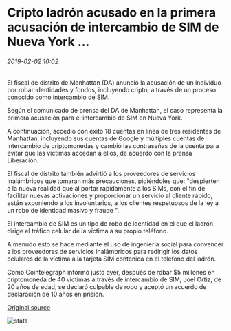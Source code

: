 # Cripto ladrón acusado en la primera acusación de intercambio de SIM de Nueva York ...

###### 2019-02-02 10:02

El fiscal de distrito de Manhattan (DA) anunció la acusación de un individuo por robar identidades y fondos, incluyendo cripto, a través de un proceso conocido como intercambio de SIM.

Según el comunicado de prensa del DA de Manhattan, el caso representa la primera acusación para el intercambio de SIM en Nueva York.

A continuación, accedió con éxito 18 cuentas en línea de tres residentes de Manhattan, incluyendo sus cuentas de Google y múltiples cuentas de intercambio de criptomonedas y cambió las contraseñas de la cuenta para evitar que las víctimas accedan a ellos, de acuerdo con la prensa Liberación.

El fiscal de distrito también advirtió a los proveedores de servicios inalámbricos que tomaran más precauciones, pidiéndoles que: "despierten a la nueva realidad que al portar rápidamente a los SIMs, con el fin de facilitar nuevas activaciones y proporcionar un servicio al cliente rápido, están exponiendo a los involuntarios, a los clientes respetuosos de la ley a un robo de identidad masivo y fraude ".

El intercambio de SIM es un tipo de robo de identidad en el que el ladrón dirige el tráfico celular de la víctima a su propio teléfono.

A menudo esto se hace mediante el uso de ingeniería social para convencer a los proveedores de servicios inalámbricos para redirigir los datos celulares de la víctima a la tarjeta SIM contenida en el teléfono del ladrón.

Como Cointelegraph informó justo ayer, después de robar $5 millones en criptomoneda de 40 víctimas a través de intercambio de SIM, Joel Ortiz, de 20 años de edad, se declaró culpable de robo y aceptó un acuerdo de declaración de 10 años en prisión.

[Original source](https://cointelegraph.com/news/crypto-thief-indicted-in-new-yorks-first-sim-swapping-prosecution)

![stats](https://c.statcounter.com/11760860/0/a89fa40b/1/ "stats")